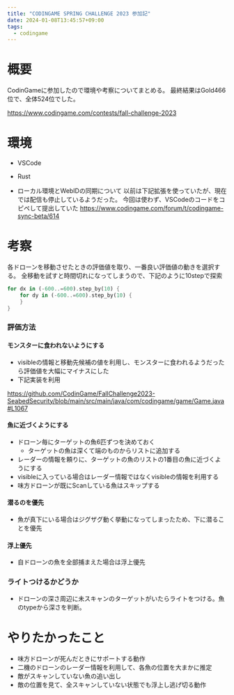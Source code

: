 ```yaml
---
title: "CODINGAME SPRING CHALLENGE 2023 参加記"
date: 2024-01-08T13:45:57+09:00
tags:
  - codingame
---
```


# 概要

CodinGameに参加したので環境や考察についてまとめる。
最終結果はGold466位で、全体524位でした。

https://www.codingame.com/contests/fall-challenge-2023

# 環境

* VSCode
* Rust

* ローカル環境とWebIDの同期について
以前は下記拡張を使っていたが、現在では配信も停止しているようだった。
今回は使わず、VSCodeのコードをコピペして提出していた
https://www.codingame.com/forum/t/codingame-sync-beta/614


# 考察

各ドローンを移動させたときの評価値を取り、一番良い評価値の動きを選択する。
全移動を試すと時間切れになってしまうので、下記のように10stepで探索
```rust
for dx in (-600..=600).step_by(10) {
    for dy in (-600..=600).step_by(10) {
    }
}
````

### 評価方法

#### モンスターに食われないようにする

* visibleの情報と移動先候補の値を利用し、モンスターに食われるようだったら評価値を大幅にマイナスにした
* 下記実装を利用

https://github.com/CodinGame/FallChallenge2023-SeabedSecurity/blob/main/src/main/java/com/codingame/game/Game.java#L1067

#### 魚に近づくようにする

* ドローン毎にターゲットの魚6匹ずつを決めておく
    * ターゲットの魚は深くて端のものからリストに追加する
* レーダーの情報を頼りに、ターゲットの魚のリストの1番目の魚に近づくようにする
* visibleに入っている場合はレーダー情報ではなくvisibleの情報を利用する
* 味方ドローンが既にScanしている魚はスキップする

#### 潜るのを優先

* 魚が真下にいる場合はジグザグ動く挙動になってしまったため、下に潜ることを優先

#### 浮上優先

* 自ドローンの魚を全部捕まえた場合は浮上優先


### ライトつけるかどうか

* ドローンの深さ周辺に未スキャンのターゲットがいたらライトをつける。魚のtypeから深さを判断。

# やりたかったこと

* 味方ドローンが死んだときにサポートする動作
* 二機のドローンのレーダー情報を利用して、各魚の位置を大まかに推定
* 敵がスキャンしていない魚の追い出し
* 敵の位置を見て、全スキャンしていない状態でも浮上し逃げ切る動作
